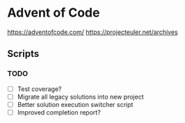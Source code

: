 # Advent of Code

https://adventofcode.com/
https://projecteuler.net/archives

## Scripts

### TODO

- [ ] Test coverage?
- [ ] Migrate all legacy solutions into new project
- [ ] Better solution execution switcher script
- [ ] Improved completion report?

